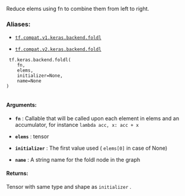 Reduce elems using fn to combine them from left to right.



### Aliases:

- [ `tf.compat.v1.keras.backend.foldl` ](/api_docs/python/tf/keras/backend/foldl)

- [ `tf.compat.v2.keras.backend.foldl` ](/api_docs/python/tf/keras/backend/foldl)



```
 tf.keras.backend.foldl(
    fn,
    elems,
    initializer=None,
    name=None
)
 
```



#### Arguments:

- **`fn`** : Callable that will be called upon each element in elems and an
accumulator, for instance  `lambda acc, x: acc + x` 

- **`elems`** : tensor

- **`initializer`** : The first value used ( `elems[0]`  in case of None)

- **`name`** : A string name for the foldl node in the graph



#### Returns:
Tensor with same type and shape as  `initializer` .

